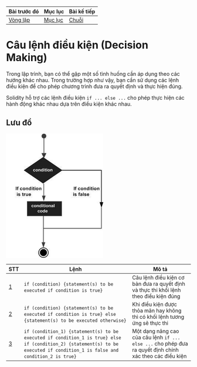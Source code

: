 |Bài trước đó|Mục lục|Bài kế tiếp|
|---|---|---|
|[Vòng lặp](10_Loops.md)|[Mục lục](README.md)|[Chuỗi](12_Strings.md)|

# Câu lệnh điều kiện (Decision Making)

Trong lập trình, bạn có thể gặp một số tình huống cần áp dụng theo các hướng khác nhau. Trong trường hợp như vậy, bạn cần sử dụng các lệnh điều kiện để cho phép chương trình đưa ra quyết định và thực hiện đúng.

Solidity hỗ trợ các lệnh điều kiện `if ... else ...` cho phép thực hiện các hành động khác nhau dựa trên điều kiện khác nhau.

## Lưu đồ

![Hinh1](Images/Bai11/Hinh1.jpg)

|STT|Lệnh|Mô tả|
|---|---|---|
|[1](Source/Bai11/Bai11_If.sol)|`if (condition) {statement(s) to be executed if condition is true}`|Câu lệnh điều kiện cơ bản đưa ra quyết định và thực thi khối lệnh theo điều kiện đúng|
|[2](Source/Bai11/Bai11_IfElse.sol)|`if (condition) {statement(s) to be executed if condition is true} else {statement(s) to be executed otherwise}`|Khi điều kiện được thỏa mãn hay không thì có khối lệnh tương ứng sẽ thực thi|
|[3](Source/Bai11/Bai11_IfElseIf.sol)|`if (condition_1) {statement(s) to be executed if condition_1 is true} else if (condition_2) {statement(s) to be executed if condition_1 is false and condition_2 is true}`|Một dạng nâng cao của câu lệnh `if ... else ...` cho phép đưa ra quyết định chính xác theo các điều kiện|
